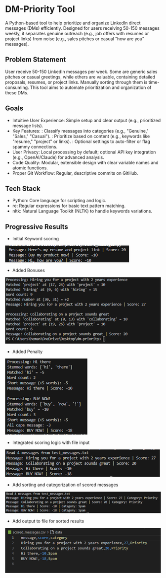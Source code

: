 # DM-Priority Tool

A Python-based tool to help prioritize and organize LinkedIn direct messages (DMs) efficiently. Designed for users receiving 50-150 messages weekly, it separates genuine outreach (e.g., job offers with resumes or project links) from noise (e.g., sales pitches or casual "how are you" messages).

## Problem Statement

User receive 50-150 LinkedIn messages per week. Some are generic sales pitches or casual greetings, while others are valuable, containing detailed proposals, resumes, or project links. Manually sorting through them is time-consuming. This tool aims to automate prioritization and organization of these DMs.

## Goals

- Intuitive User Experience: Simple setup and clear output (e.g., prioritized message lists).
- Key Features:
   : Classify messages into categories (e.g., "Genuine," "Sales," "Casual").
   : Prioritize based on content (e.g., keywords like "resume," "project" or links).
   : Optional settings to auto-filter or flag spammy connections.
- User Privacy: Local processing by default; optional API key integration (e.g., OpenAI/Claude) for advanced analysis.
- Code Quality: Modular, extensible design with clear variable names and atomic functions.
- Proper Git Workflow: Regular, descriptive commits on GitHub.

## Tech Stack

- Python: Core language for scripting and logic. 
- re: Regular expressions for basic text pattern matching.
- nltk: Natural Language Toolkit (NLTK) to handle keywords variations.

## Progressive Results

- Initial Keyword scoring
  
![First Test Screenshot](./images/first-test.png)

- Added Bonuses
  
![Second Test Screenshot](./images/second-test.png)

- Added Penalty
  
![Third Test Screenshot](./images/third-test.png)

- Integrated scoring logic with file input

![Fourth Test Screenshot](./images/fourth-test.png)

- Add sorting and categorization of scored messages

![Fifth Test Screenshot](./images/fifth-test.png)

- Add output to file for sorted results

![Sixth Test Screenshot](./images/sixth-test.png)